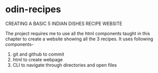 # odin-recipes
CREATING A BASIC 5 INDIAN DISHES RECIPE WEBSITE

The project requires me to use all the html components taught in this chapter to create a website showing all the 3 recipes.
It uses following components-
1. git and github to commit
2. html to create webpage
3. CLI to navigate through directories and open files

